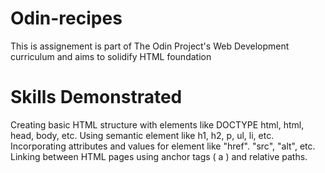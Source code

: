 # Odin-recipes
 This is assignement is part of The Odin Project's Web Development curriculum and aims to solidify HTML foundation
 
 
# Skills Demonstrated
Creating basic HTML structure with elements like DOCTYPE html, html, head, body, etc.
Using semantic element like h1, h2, p, ul, li, etc.
Incorporating attributes and values for element like "href". "src", "alt", etc.
Linking between HTML pages using anchor tags ( a ) and relative paths.
